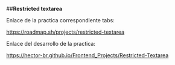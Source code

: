 ##**Restricted textarea**

Enlace de la practica correspondiente tabs:

https://roadmap.sh/projects/restricted-textarea

Enlace del desarrollo de la practica:

https://hector-br.github.io/Frontend_Projects/Restricted-Textarea
